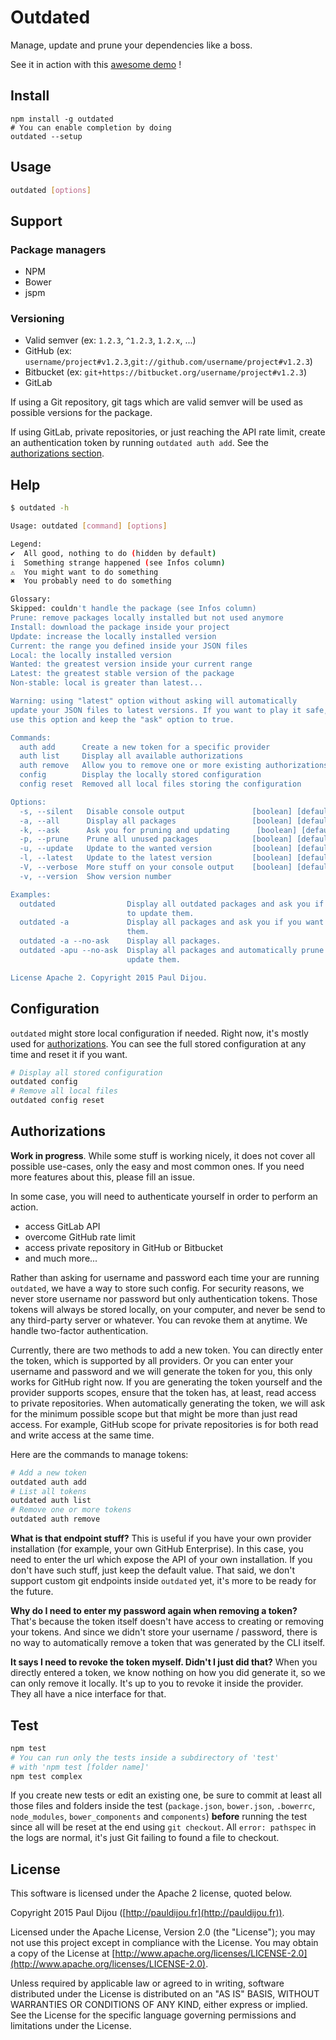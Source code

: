 # Outdated

Manage, update and prune your dependencies like a boss.

See it in action with this [awesome demo](https://asciinema.org/a/23508) !

## Install

```
npm install -g outdated
# You can enable completion by doing
outdated --setup
```

## Usage

``` bash
outdated [options]
```

## Support

### Package managers

- NPM
- Bower
- jspm

### Versioning

- Valid semver (ex: `1.2.3`, `^1.2.3`, `1.2.x`, ...)
- GitHub (ex: `username/project#v1.2.3`,`git://github.com/username/project#v1.2.3`)
- Bitbucket (ex: `git+https://bitbucket.org/username/project#v1.2.3`)
- GitLab

If using a Git repository, git tags which are valid semver will be used as possible versions for the package.

If using GitLab, private repositories, or just reaching the API rate limit, create an authentication token by running `outdated auth add`. See the [authorizations section](#authorizations).

## Help

``` bash
$ outdated -h

Usage: outdated [command] [options]

Legend:
✔  All good, nothing to do (hidden by default)
i  Something strange happened (see Infos column)
⚠  You might want to do something
✖  You probably need to do something

Glossary:
Skipped: couldn't handle the package (see Infos column)
Prune: remove packages locally installed but not used anymore
Install: download the package inside your project
Update: increase the locally installed version
Current: the range you defined inside your JSON files
Local: the locally installed version
Wanted: the greatest version inside your current range
Latest: the greatest stable version of the package
Non-stable: local is greater than latest...

Warning: using "latest" option without asking will automatically
update your JSON files to latest versions. If you want to play it safe, do not
use this option and keep the "ask" option to true.

Commands:
  auth add      Create a new token for a specific provider
  auth list     Display all available authorizations
  auth remove   Allow you to remove one or more existing authorizations
  config        Display the locally stored configuration
  config reset  Removed all local files storing the configuration

Options:
  -s, --silent   Disable console output               [boolean] [default: false]
  -a, --all      Display all packages                 [boolean] [default: false]
  -k, --ask      Ask you for pruning and updating      [boolean] [default: true]
  -p, --prune    Prune all unused packages            [boolean] [default: false]
  -u, --update   Update to the wanted version         [boolean] [default: false]
  -l, --latest   Update to the latest version         [boolean] [default: false]
  -V, --verbose  More stuff on your console output    [boolean] [default: false]
  -v, --version  Show version number                                   [boolean]

Examples:
  outdated                Display all outdated packages and ask you if you want
                          to update them.
  outdated -a             Display all packages and ask you if you want to update
                          them.
  outdated -a --no-ask    Display all packages.
  outdated -apu --no-ask  Display all packages and automatically prune and
                          update them.

License Apache 2. Copyright 2015 Paul Dijou.
```

## Configuration

`outdated` might store local configuration if needed. Right now, it's mostly used for [authorizations](#authorizations). You can see the full stored configuration at any time and reset it if you want.

```bash
# Display all stored configuration
outdated config
# Remove all local files
outdated config reset
```

## Authorizations

**Work in progress**. While some stuff is working nicely, it does not cover all possible use-cases, only the easy and most common ones. If you need more features about this, please fill an issue.

In some case, you will need to authenticate yourself in order to perform an action.

- access GitLab API
- overcome GitHub rate limit
- access private repository in GitHub or Bitbucket
- and much more...

Rather than asking for username and password each time your are running `outdated`, we have a way to store such config. For security reasons, we never store username nor password but only authentication tokens. Those tokens will always be stored locally, on your computer, and never be send to any third-party server or whatever. You can revoke them at anytime. We handle two-factor authentication.

Currently, there are two methods to add a new token. You can directly enter the token, which is supported by all providers. Or you can enter your username and password and we will generate the token for you, this only works for GitHub right now. If you are generating the token yourself and the provider supports scopes, ensure that the token has, at least, read access to private repositories. When automatically generating the token, we will ask for the minimum possible scope but that might be more than just read access. For example, GitHub scope for private repositories is for both read and write access at the same time.

Here are the commands to manage tokens:

```bash
# Add a new token
outdated auth add
# List all tokens
outdated auth list
# Remove one or more tokens
outdated auth remove
```

**What is that endpoint stuff?**
This is useful if you have your own provider installation (for example, your own GitHub Enterprise). In this case, you need to enter the url which expose the API of your own installation. If you don't have such stuff, just keep the default value. That said, we don't support custom git endpoints inside `outdated` yet, it's more to be ready for the future.

**Why do I need to enter my password again when removing a token?**
That's because the token itself doesn't have access to creating or removing your tokens. And since we didn't store your username / password, there is no way to automatically remove a token that was generated by the CLI itself.

**It says I need to revoke the token myself. Didn't I just did that?**
When you directly entered a token, we know nothing on how you did generate it, so we can only remove it locally. It's up to you to revoke it inside the provider. They all have a nice interface for that.

## Test

``` bash
npm test
# You can run only the tests inside a subdirectory of 'test'
# with 'npm test [folder name]'
npm test complex
```

If you create new tests or edit an existing one, be sure to commit at least all those files and folders inside the test (`package.json`, `bower.json`, `.bowerrc`, `node_modules`, `bower_components` and `components`) **before** running the test since all will be reset at the end using `git checkout`. All `error: pathspec` in the logs are normal, it's just Git failing to found a file to checkout.

## License

This software is licensed under the Apache 2 license, quoted below.

Copyright 2015 Paul Dijou ([http://pauldijou.fr](http://pauldijou.fr)).

Licensed under the Apache License, Version 2.0 (the "License"); you may not use this project except in compliance with the License. You may obtain a copy of the License at [http://www.apache.org/licenses/LICENSE-2.0](http://www.apache.org/licenses/LICENSE-2.0).

Unless required by applicable law or agreed to in writing, software distributed under the License is distributed on an "AS IS" BASIS, WITHOUT WARRANTIES OR CONDITIONS OF ANY KIND, either express or implied. See the License for the specific language governing permissions and limitations under the License.
